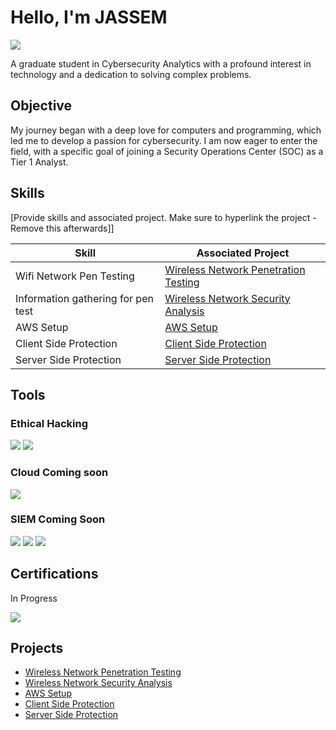 # Hello, I'm JASSEM
<a href="www.linkedin.com/in/jassem-al-buloushi-3b812857"><img src="https://img.shields.io/badge/-LinkedIn-0072b1?&style=for-the-badge&logo=linkedin&logoColor=white" /></a>

A graduate student in Cybersecurity Analytics with a profound interest in technology and a dedication to solving complex problems.

## Objective

My journey began with a deep love for computers and programming, which led me to develop a passion for cybersecurity. I am now eager to enter the field, with a specific goal of joining a Security Operations Center (SOC) as a Tier 1 Analyst.

## Skills
[Provide skills and associated project. Make sure to hyperlink the project - Remove this afterwards]]

| Skill                                         | Associated Project         |
|-----------------------------------------------|----------------------------|
| Wifi Network Pen Testing | <a href="https://github.com/jassem1988/Wireless-Network-Penetration-Testing/blob/main/README.md">Wireless Network Penetration Testing</a>|
| Information gathering for pen test | <a href="https://github.com/jassem1988/Wireless-Network-Security-Analysis">Wireless Network Security Analysis</a>|
| AWS Setup | <a href="https://github.com/jassem1988/AWS-set-up">AWS Setup</a>|
| Client Side Protection | <a href="https://github.com/jassem1988/client-side-protection">Client Side Protection</a>|
| Server Side Protection | <a href="https://github.com/jassem1988/server-side-protection">Server Side Protection</a>|

## Tools

### Ethical Hacking
<div>
    <img src="https://img.shields.io/badge/Kali_Linux-005377?style=for-the-badge&logo=kalilinux&logoColor=white" />
    <img src="https://img.shields.io/badge/VM_on_Mac-000000?style=for-the-badge&logo=apple&logoColor=white" />
</div>

### Cloud Coming soon
<div>
    <img src="https://img.shields.io/badge/-Amazon_AWS-232F3E?&style=for-the-badge&logo=amazonaws&logoColor=white" />
</div>

### SIEM Coming Soon
<div>
    <img src="https://img.shields.io/badge/-Microsoft_Sentinel-0078D4?&style=for-the-badge&logo=Microsoft&logoColor=white" />
    <img src="https://img.shields.io/badge/-Splunk-000000?&style=for-the-badge&logo=Splunk&logoColor=white" />
    <img src="https://img.shields.io/badge/-Elastic-005571?&style=for-the-badge&logo=Elastic&logoColor=white" />
</div>

## Certifications
In Progress
<div>
    <img src="https://img.shields.io/badge/-CompTIA_Security+-E01F3D?&style=for-the-badge&logo=comptia&logoColor=white" />
</div>
 





## Projects
- <a href="https://github.com/jassem1988/Wireless-Network-Penetration-Testing/blob/main/README.md">Wireless Network Penetration Testing</a>
- <a href="https://github.com/jassem1988/Wireless-Network-Security-Analysis">Wireless Network Security Analysis</a>
- <a href="https://github.com/jassem1988/AWS-set-up">AWS Setup</a>
- <a href="https://github.com/jassem1988/client-side-protection">Client Side Protection</a>
- <a href="https://github.com/jassem1988/server-side-protection">Server Side Protection</a>

